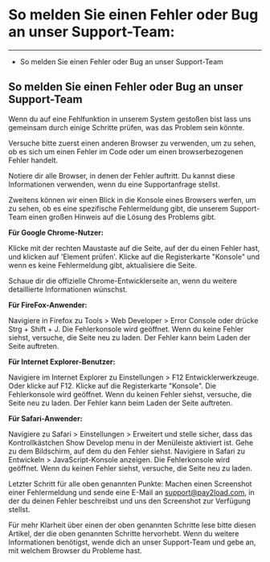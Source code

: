 # So melden Sie einen Fehler oder Bug an unser Support-Team:                           

---

- So melden Sie einen Fehler oder Bug an unser Support-Team                         

## So melden Sie einen Fehler oder Bug an unser Support-Team

Wenn du auf eine Fehlfunktion in unserem System gestoßen bist lass uns gemeinsam durch einige Schritte prüfen, was das Problem sein könnte. 

Versuche bitte zuerst einen anderen Browser zu verwenden, um zu sehen, ob es sich um einen Fehler im Code oder um einen browserbezogenen Fehler handelt. 

Notiere dir alle Browser, in denen der Fehler auftritt. Du kannst diese Informationen verwenden, wenn du eine Supportanfrage stellst.

Zweitens können wir einen Blick in die Konsole eines Browsers werfen, um zu sehen, ob es eine spezifische Fehlermeldung gibt, die unserem Support-Team einen großen Hinweis auf die Lösung des Problems gibt. 

**Für Google Chrome-Nutzer:**

Klicke mit der rechten Maustaste auf die Seite, auf der du einen Fehler hast, und klicken auf 'Element prüfen'. 
Klicke auf die Registerkarte "Konsole" und wenn es keine Fehlermeldung gibt, aktualisiere die Seite. 

Schaue dir die offizielle Chrome-Entwicklerseite an, wenn du weitere detaillierte Informationen wünschst.

**Für FireFox-Anwender:**

Navigiere in Firefox zu Tools > Web Developer > Error Console oder drücke Strg + Shift + J.
Die Fehlerkonsole wird geöffnet. Wenn du keine Fehler siehst, versuche, die Seite neu zu laden. Der Fehler kann beim Laden der Seite auftreten.

**Für Internet Explorer-Benutzer:**

Navigiere im Internet Explorer zu Einstellungen > F12 Entwicklerwerkzeuge. Oder klicke auf F12.
Klicke auf die Registerkarte "Konsole".
Die Fehlerkonsole wird geöffnet. Wenn du keinen Fehler siehst, versuche, die Seite neu zu laden. Der Fehler kann beim Laden der Seite auftreten.

**Für Safari-Anwender:**

Navigiere zu Safari > Einstellungen > Erweitert und stelle sicher, dass das Kontrollkästchen Show Develop menu in der Menüleiste aktiviert ist.
Gehe zu dem Bildschirm, auf dem du den Fehler siehst. Navigiere in Safari zu Entwickeln > JavaScript-Konsole anzeigen.
Die Fehlerkonsole wird geöffnet. Wenn du keinen Fehler siehst, versuche, die Seite neu zu laden.

Letzter Schritt für alle oben genannten Punkte: Machen einen Screenshot einer Fehlermeldung und sende eine E-Mail an support@pay2load.com, in der du deinen Fehler beschreibst und uns den Screenshot zur Verfügung stellst.

Für mehr Klarheit über einen der oben genannten Schritte lese bitte diesen Artikel, der die oben genannten Schritte hervorhebt. Wenn du weitere Informationen benötigst, wende dich an unser Support-Team und gebe an, mit welchem Browser du Probleme hast.




















    



